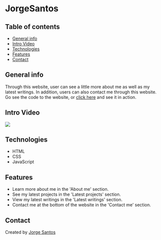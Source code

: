 # JorgeSantos
## Table of contents
* [General info](#general-info)
* [Intro Video](#intro-video)
* [Technologies](#technologies)
* [Features](#features)
* [Contact](#contact)

## General info
Through this website, user can see a little more about me as well as my latest writings. In addition, users can also contact me through this website. Go see the code to the website, or [click here](http://jlsantos.com/)  and see it in action.
## Intro Video
![](Jlsantos.gif)
## Technologies
* HTML
* CSS
* JavaScript

## Features
* Learn more about me in the 'About me' section.
* See my latest projects in the 'Latest projects' section.
* View my latest writings in the 'Latest writings' section.
* Contact me at the bottom of the website in the 'Contact me' section.

## Contact
Created by [Jorge Santos](https://www.linkedin.com/in/santos-jorge)